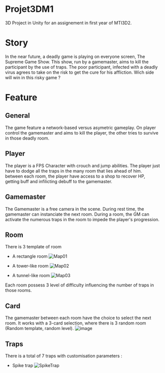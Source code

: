 # Projet3DM1
3D Project in Unity for an assignement in first year of MTI3D2.

# Story
In the near future, a deadly game is playing on everyone screen, The Supreme Game Show.
This show, run by a gamemaster, aims to kill the participant by the use of traps.
The poor participant, infected with a deadly virus agrees to take on the risk to get the cure for his affliction.
Wich side will win in this risky game ?

# Feature
## General
The game feature a network-based versus asymetric gameplay. On player control the gamemaster and aims to kill the player, the other tries to survive in those deadly room.

## Player
The player is a FPS Character with crouch and jump abilities. The player just have to dodge all the traps in the many room that lies ahead of him. between each room, the player have access to a shop to recover HP, getting buff and infilicting debuff to the gamemaster.

## Gamemaster
The Gamemaster is a free camera in the scene. During rest time, the gamemaster can instanciate the next room. During a room, the GM can activate the numerous traps in the room to impede the player's progression.

## Room
There is 3 template of room

- A rectangle room ![Map01](https://user-images.githubusercontent.com/62405524/213994587-88b64fc6-aecf-4b59-918c-2d42f71db4a0.png)

- A tower-like room ![Map02](https://user-images.githubusercontent.com/62405524/213994643-6682e973-2e21-4287-a48d-72183d227a92.png)

- A tunnel-like room ![Map03](https://user-images.githubusercontent.com/62405524/213994717-1dfe6e46-f978-412e-8d18-b6b5f2f88b7e.png)

Each room possess 3 level of difficulty influencing the number of traps in those rooms.

## Card
The gamemaster between each room have the choice to select the next room.
It works with a 3-card selection, where there is 3 random room (Random template, random level).
![image](https://user-images.githubusercontent.com/62405524/213995731-8bd4878a-47d8-4a55-9266-cf82079a4953.png)

## Traps 
There is a total of 7 traps with customisation parameters :

- Spike trap ![SpikeTrap](https://user-images.githubusercontent.com/62405524/214050522-06a60fbc-1dd5-4e6d-baec-e01597133129.gif)

